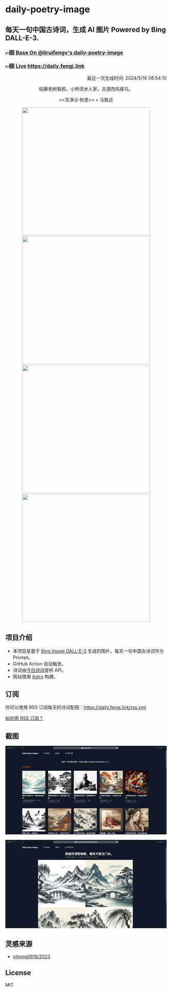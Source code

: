 
# daily-poetry-image

## 每天一句中国古诗词，生成 AI 图片 Powered by Bing DALL-E-3.

### 👉🏽 [Base On @liruifengv's daily-poetry-image](https://github.com/liruifengv/daily-poetry-image)

### 👉🏽 [Live](https://daily.fengj.link) https://daily.fengj.link

<p align="right">
  最近一次生成时间: 2024/5/16 08:54:10
</p>
<p align="center">
枯藤老树昏鸦，小桥流水人家，古道西风瘦马。
</p>
<p align="center">
<<天净沙·秋思>> • 马致远
</p>
<p align="center">
<img src="https://tse2.mm.bing.net/th/id/OIG4..HUzlm2YGW5krJ_aAz3m" height="400" width="400" />
<img src="https://tse4.mm.bing.net/th/id/OIG4.BBAB6MIr2K3pgilt8IEm" height="400" width="400" />
<img src="https://tse3.mm.bing.net/th/id/OIG4.b2fziGbKZqer8H7lhzVC" height="400" width="400" />
<img src="https://tse4.mm.bing.net/th/id/OIG4.HkDVRtYuwtIxd72qhFYt" height="400" width="400" />
</p>

## 项目介绍

-   本项目是基于 [Bing Image DALL-E-3](https://www.bing.com/images/create) 生成的图片，每天一句中国古诗词作为 Prompt。
-   GitHub Action 自动触发。
-   诗词由[今日诗词](https://www.jinrishici.com/)提供 API。
-   网站使用 [Astro](https://astro.build) 构建。

## 订阅

你可以使用 RSS 订阅每天的诗词配图：https://daily.fengj.link/rss.xml

[如何用 RSS 订阅？](https://zhuanlan.zhihu.com/p/55026716)

## 截图

![图片列表](./screenshots/Snipaste_2023-12-28_21-00-26.png)

![图片详情](./screenshots/Snipaste_2023-12-28_21-00-53.png)

## 灵感来源

-   [yihong0618/2023](https://github.com/yihong0618/2023)

## License

MIT
